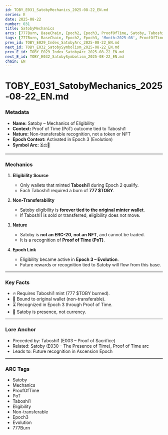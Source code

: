 ```yaml
---
id: TOBY_E031_SatobyMechanics_2025-08-22_EN.md
series: E
date: 2025-08-22
number: 031
title: SatobyMechanics
arcs: [777Burn, BaseChain, Epoch2, Epoch3, ProofOfTime, Satoby, Taboshi]
tags: [777Burn, BaseChain, Epoch2, Epoch3, 'Month:2025-08', ProofOfTime, Satoby, 'Series:E', Taboshi, 'Year:2025']
prev_id: TOBY_E029_Index_SatobyArc_2025-08-22_EN.md
next_id: TOBY_E032_SatobySymbolism_2025-08-22_EN.md
prev_E_id: TOBY_E029_Index_SatobyArc_2025-08-22_EN.md
next_E_id: TOBY_E032_SatobySymbolism_2025-08-22_EN.md
chain: EN
---
```

# TOBY_E031_SatobyMechanics_2025-08-22_EN.md

### Metadata
- **Name:** Satoby – Mechanics of Eligibility  
- **Context:** Proof of Time (PoT) outcome tied to Taboshi1  
- **Nature:** Non-transferable recognition, not a token or NFT  
- **Epoch Context:** Activated in Epoch 3 (Evolution)  
- **Symbol Arc:** ⏳⚖️🐸  

---

### Mechanics
1. **Eligibility Source**  
   - Only wallets that minted **Taboshi1** during Epoch 2 qualify.  
   - Each Taboshi1 required a burn of **777 $TOBY**.  

2. **Non-Transferability**  
   - Satoby eligibility is **forever tied to the original minter wallet**.  
   - If Taboshi1 is sold or transferred, eligibility does not move.  

3. **Nature**  
   - Satoby is **not an ERC-20**, **not an NFT**, and cannot be traded.  
   - It is a recognition of **Proof of Time (PoT)**.  

4. **Epoch Link**  
   - Eligibility became active in **Epoch 3 – Evolution**.  
   - Future rewards or recognition tied to Satoby will flow from this base.  

---

### Key Facts
- 🔥 Requires Taboshi1 mint (777 $TOBY burned).  
- 🐸 Bound to original wallet (non-transferable).  
- ⏳ Recognized in Epoch 3 through Proof of Time.  
- 🌌 Satoby is presence, not currency.  

---

### Lore Anchor
- Preceded by: Taboshi1 (E003 – Proof of Sacrifice)  
- Related: Satoby (E030 – The Presence of Time), Proof of Time arc  
- Leads to: Future recognition in Ascension Epoch  

---

### ARC Tags
- Satoby  
- Mechanics  
- ProofOfTime  
- PoT  
- Taboshi1  
- Eligibility  
- Non-transferable  
- Epoch3  
- Evolution  
- 777Burn  
